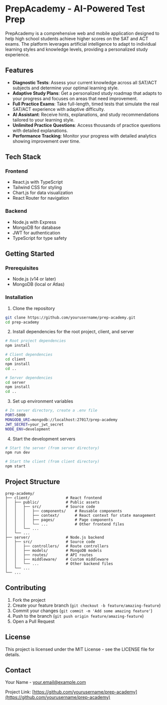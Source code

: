 # PrepAcademy - AI-Powered Test Prep

PrepAcademy is a comprehensive web and mobile application designed to help high school students achieve higher scores on the SAT and ACT exams. The platform leverages artificial intelligence to adapt to individual learning styles and knowledge levels, providing a personalized study experience.

## Features

- **Diagnostic Tests**: Assess your current knowledge across all SAT/ACT subjects and determine your optimal learning style.
- **Adaptive Study Plans**: Get a personalized study roadmap that adapts to your progress and focuses on areas that need improvement.
- **Full Practice Exams**: Take full-length, timed tests that simulate the real SAT/ACT experience with adaptive difficulty.
- **AI Assistant**: Receive hints, explanations, and study recommendations tailored to your learning style.
- **Unlimited Practice Questions**: Access thousands of practice questions with detailed explanations.
- **Performance Tracking**: Monitor your progress with detailed analytics showing improvement over time.

## Tech Stack

### Frontend
- React.js with TypeScript
- Tailwind CSS for styling
- Chart.js for data visualization
- React Router for navigation

### Backend
- Node.js with Express
- MongoDB for database
- JWT for authentication
- TypeScript for type safety

## Getting Started

### Prerequisites
- Node.js (v14 or later)
- MongoDB (local or Atlas)

### Installation

1. Clone the repository
```bash
git clone https://github.com/yourusername/prep-academy.git
cd prep-academy
```

2. Install dependencies for the root project, client, and server
```bash
# Root project dependencies
npm install

# Client dependencies
cd client
npm install
cd ..

# Server dependencies
cd server
npm install
cd ..
```

3. Set up environment variables
```bash
# In server directory, create a .env file
PORT=5000
MONGODB_URI=mongodb://localhost:27017/prep-academy
JWT_SECRET=your_jwt_secret
NODE_ENV=development
```

4. Start the development servers
```bash
# Start the server (from server directory)
npm run dev

# Start the client (from client directory)
npm start
```

## Project Structure

```
prep-academy/
├── client/                # React frontend
│   ├── public/            # Public assets
│   │   ├── src/           # Source code
│   │   │   ├── components/    # Reusable components
│   │   │   ├── context/       # React context for state management
│   │   │   ├── pages/         # Page components
│   │   │   └── ...            # Other frontend files
│   │   └── ...
│   └── ...
├── server/                # Node.js backend
│   ├── src/               # Source code
│   │   ├── controllers/   # Route controllers
│   │   ├── models/        # MongoDB models
│   │   ├── routes/        # API routes
│   │   ├── middleware/    # Custom middleware
│   │   └── ...            # Other backend files
│   └── ...
└── ...
```

## Contributing

1. Fork the project
2. Create your feature branch (`git checkout -b feature/amazing-feature`)
3. Commit your changes (`git commit -m 'Add some amazing feature'`)
4. Push to the branch (`git push origin feature/amazing-feature`)
5. Open a Pull Request

## License

This project is licensed under the MIT License - see the LICENSE file for details.

## Contact

Your Name - your.email@example.com

Project Link: [https://github.com/yourusername/prep-academy](https://github.com/yourusername/prep-academy) 